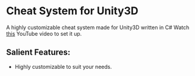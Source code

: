 # Cheat System for Unity3D
A highly customizable cheat system made for Unity3D written in C#
Watch <a href="https://youtu.be/AxgP2iHnIgU">this</a> YouTube video to set it up.
## Salient Features:
* Highly customizable to suit your needs.
